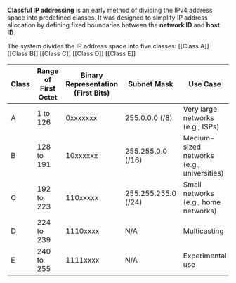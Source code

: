 **Classful IP addressing** is an early method of dividing the IPv4 address space into predefined classes. It was designed to simplify IP address allocation by defining fixed boundaries between the **network ID** and **host ID**.

The system divides the IP address space into five classes:
[[Class A]]
[[Class B]]
[[Class C]]
[[Class D]]
[[Class E]]

| Class | Range of First Octet | Binary Representation (First Bits) | Subnet Mask         | Use Case                                   |
| ----- | -------------------- | ---------------------------------- | ------------------- | ------------------------------------------ |
| A     | 1 to 126             | 0xxxxxxx                           | 255.0.0.0 (/8)      | Very large networks (e.g., ISPs)           |
| B     | 128 to 191           | 10xxxxxx                           | 255.255.0.0 (/16)   | Medium-sized networks (e.g., universities) |
| C     | 192 to 223           | 110xxxxx                           | 255.255.255.0 (/24) | Small networks (e.g., home networks)       |
| D     | 224 to 239           | 1110xxxx                           | N/A                 | Multicasting                               |
| E     | 240 to 255           | 1111xxxx                           | N/A                 | Experimental use                           |
